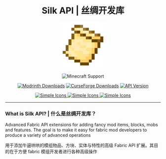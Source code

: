 <!--suppress HtmlDeprecatedAttribute, CheckImageSize -->
<div align="center">

# Silk API | 丝绸开发库

<img src="img/icon.png" alt="Logo" width="150" height="150" />

![Minecraft Support](https://img.shields.io/badge/SUPPORT_FOR_MC-1.20_~_1.20.4-52A535.svg?style=for-the-badge)

[![Modrinth Downloads](https://img.shields.io/modrinth/dt/3je4UK0t?style=flat-square&logo=modrinth&color=66D676)](https://modrinth.com/mod/silk-api)
[![CurseForge Downloads](https://img.shields.io/curseforge/dt/902155?style=flat-square&logo=curseforge&color=E06D44)](https://www.curseforge.com/minecraft/mc-mods/silk-api)
[![API Version](https://img.shields.io/modrinth/v/3je4UK0t?style=flat-square&logo=github&color=FFFFFF)](https://github.com/Silk-MC/Silk-API)

<a href="https://github.com/Silk-MC/Silk-API/wiki">
<img src="https://cdn.simpleicons.org/wikipedia/" alt="Simple Icons" width=64>
</a>
<a href="https://discord.com/invite/ZJuQyH2RBz">
<img src="https://cdn.simpleicons.org/discord" alt="Simple Icons" width=64>
</a>
<a href="https://www.patreon.com/GameGeek_Saikel">
<img src="https://cdn.simpleicons.org/patreon" alt="Simple Icons" width=64>
</a>

</div>

---

### What is Silk API? | 什么是丝绸开发库？

Advanced Fabric API extensions for adding fancy mod items, blocks, mobs and features. The goal is to make it easy for fabric mod developers to produce a variety
of advanced operations

用于添加牛逼哄哄的模组物品、方块、实体与特性的高级 Fabric API 扩展。其目的在于方便 fabric 模组开发者进行各种高级操作